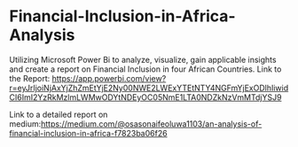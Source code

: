 # Financial-Inclusion-in-Africa-Analysis
Utilizing Microsoft Power Bi to analyze, visualize, gain applicable insights and create a report on Financial Inclusion in four African Countries. Link to the Report: https://app.powerbi.com/view?r=eyJrIjoiNjAxYjZhZmEtYjE2Ny00NWE2LWExYTEtNTY4NGFmYjExODlhIiwidCI6ImI2YzRkMzlmLWMwODYtNDEyOC05NmE1LTA0NDZkNzVmMTdjYSJ9 

Link to a detailed report on medium:https://medium.com/@osasonaifeoluwa1103/an-analysis-of-financial-inclusion-in-africa-f7823ba06f26
